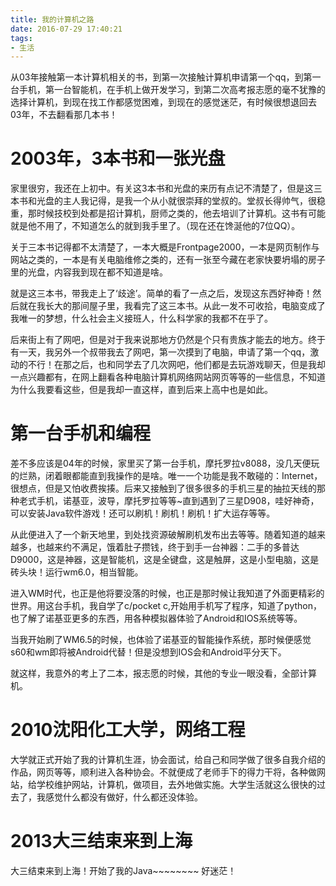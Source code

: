 ```yaml
---
title: 我的计算机之路
date: 2016-07-29 17:40:21
tags: 
- 生活
---
```


从03年接触第一本计算机相关的书，到第一次接触计算机申请第一个qq，到第一台手机，第一台智能机，在手机上做开发学习，到第二次高考报志愿的毫不犹豫的选择计算机，到现在找工作都感觉困难，到现在的感觉迷茫，有时候很想退回去03年，不去翻看那几本书！
<!-- more -->
# 2003年，3本书和一张光盘

家里很穷，我还在上初中。有关这3本书和光盘的来历有点记不清楚了，但是这三本书和光盘的主人我记得，是我一个从小就很崇拜的堂叔的。堂叔长得帅气，很稳重，那时候技校到处都是招计算机，厨师之类的，他去培训了计算机。这书有可能就是他不用了，不知道怎么的就到我手里了。（现在还在馋涎他的7位QQ）。

关于三本书记得都不太清楚了，一本大概是Frontpage2000，一本是网页制作与网站之类的，一本是有关电脑维修之类的，还有一张至今藏在老家快要坍塌的房子里的光盘，内容我到现在都不知道是啥。

就是这三本书，带我走上了‘歧途’。简单的看了一点之后，发现这东西好神奇！然后就在我长大的那间屋子里，我看完了这三本书。从此一发不可收拾，电脑变成了我唯一的梦想，什么社会主义接班人，什么科学家的我都不在乎了。

后来街上有了网吧，但是对于我来说那地方仍然是个只有贵族才能去的地方。终于有一天，我另外一个叔带我去了网吧，第一次摸到了电脑，申请了第一个qq，激动的不行！在那之后，也和同学去了几次网吧，他们都是去玩游戏聊天，但是我却一点兴趣都有，在网上翻看各种电脑计算机网络网站网页等等的一些信息，不知道为什么我要看这些，但是我却一直这样，直到后来上高中也是如此。

# 第一台手机和编程
差不多应该是04年的时候，家里买了第一台手机，摩托罗拉v8088，没几天便玩的烂熟，闭着眼都能直到我操作的是啥。唯一一个功能是我不敢碰的：Internet，很想点，但是又怕收费挨揍。后来又接触到了很多很多的手机三星的抽拉天线的那种老式手机，诺基亚，波导，摩托罗拉等等~直到遇到了三星D908，哇好神奇，可以安装Java软件游戏！还可以刷机！刷机！刷机！扩大运存等等。

从此便进入了一个新天地里，到处找资源破解刷机发布出去等等。随着知道的越来越多，也越来约不满足，饿着肚子攒钱，终于到手一台神器：二手的多普达D9000，这是神器，这是智能机，这是全键盘，这是触屏，这是小型电脑，这是砖头块！运行wm6.0，相当智能。

进入WM时代，也正是他将要没落的时候，也正是那时候让我知道了外面更精彩的世界。用这台手机，我自学了c/pocket c,开始用手机写了程序，知道了python，也了解了诺基亚更多的东西，用各种模拟器体验了Android和IOS系统等等。

当我开始刷了WM6.5的时候，也体验了诺基亚的智能操作系统，那时候便感觉s60和wm即将被Android代替！但是没想到IOS会和Android平分天下。

就这样，我意外的考上了二本，报志愿的时候，其他的专业一眼没看，全部计算机。

# 2010沈阳化工大学，网络工程
大学就正式开始了我的计算机生涯，协会面试，给自己和同学做了很多自我介绍的作品，网页等等，顺利进入各种协会。不就便成了老师手下的得力干将，各种做网站，给学校维护网站，计算机，做项目，去外地做实施。大学生活就这么很快的过去了，我感觉什么都没有做好，什么都还没体验。

# 2013大三结束来到上海
大三结束来到上海！开始了我的Java~~~~~~~~
好迷茫！